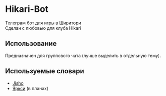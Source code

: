 # Hikari-Bot
Телеграм бот для игры в [Ширитори](https://en.wikipedia.org/wiki/Shiritori)\
Сделан с любовью для клуба Hikari

## Использование
Предназначен для группового чата (лучше выделить в отдельную тему). 

## Используемые словари
+ [Jisho](https://jisho.org/)
+ [Яркси](http://yarxi.ru/) (в планах)
